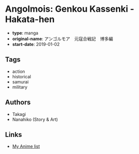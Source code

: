 # Angolmois: Genkou Kassenki - Hakata-hen

-   **type**: manga
-   **original-name**: アンゴルモア　元寇合戦記　博多編
-   **start-date**: 2019-01-02

## Tags

-   action
-   historical
-   samurai
-   military

## Authors

-   Takagi
-   Nanahiko (Story & Art)

## Links

-   [My Anime list](https://myanimelist.net/manga/132819/Angolmois__Genkou_Kassenki_-_Hakata-hen)
